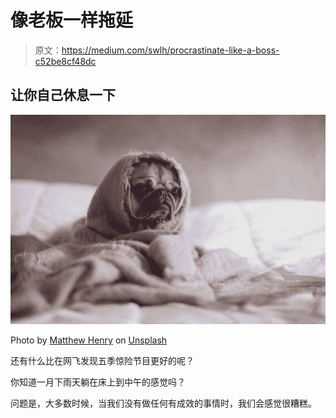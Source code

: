 # 像老板一样拖延

> 原文：<https://medium.com/swlh/procrastinate-like-a-boss-c52be8cf48dc>

## 让你自己休息一下

![](img/23f335f036587605944ae7916876d4ca.png)

Photo by [Matthew Henry](https://unsplash.com/@matthewhenry?utm_source=medium&utm_medium=referral) on [Unsplash](https://unsplash.com?utm_source=medium&utm_medium=referral)

还有什么比在网飞发现五季惊险节目更好的呢？

你知道一月下雨天躺在床上到中午的感觉吗？

问题是，大多数时候，当我们没有做任何有成效的事情时，我们会感觉很糟糕。
